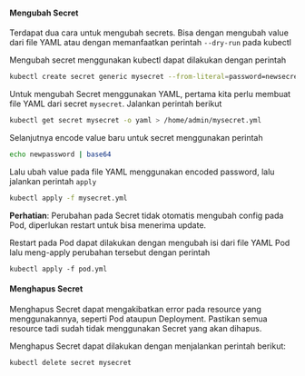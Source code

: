 #### Mengubah Secret

Terdapat dua cara untuk mengubah secrets. Bisa dengan mengubah value dari file YAML atau dengan memanfaatkan perintah `--dry-run` pada kubectl

Mengubah secret menggunakan kubectl dapat dilakukan dengan perintah

```{.bash .copy}
kubectl create secret generic mysecret --from-literal=password=newsecretpassword --dry-run=client -o yaml | kubectl apply -f -
```

Untuk mengubah Secret menggunakan YAML, pertama kita perlu membuat file YAML dari secret `mysecret`. Jalankan perintah berikut

```{.bash .copy}
kubectl get secret mysecret -o yaml > /home/admin/mysecret.yml
```

Selanjutnya encode value baru untuk secret menggunakan perintah

```{.bash .copy}
echo newpassword | base64
```

Lalu ubah value pada file YAML menggunakan encoded password, lalu jalankan perintah `apply`

```{.bash .copy}
kubectl apply -f mysecret.yml
```

**Perhatian**: Perubahan pada Secret tidak otomatis mengubah config pada Pod, diperlukan restart untuk bisa menerima update.

Restart pada Pod dapat dilakukan dengan mengubah isi dari file YAML Pod lalu meng-apply perubahan tersebut dengan perintah

```
kubectl apply -f pod.yml
```

#### Menghapus Secret

Menghapus Secret dapat mengakibatkan error pada resource yang menggunakannya, seperti Pod ataupun Deployment. Pastikan semua resource tadi sudah tidak menggunakan Secret yang akan dihapus.

Menghapus Secret dapat dilakukan dengan menjalankan perintah berikut:

```{.bash .copy}
kubectl delete secret mysecret
```
